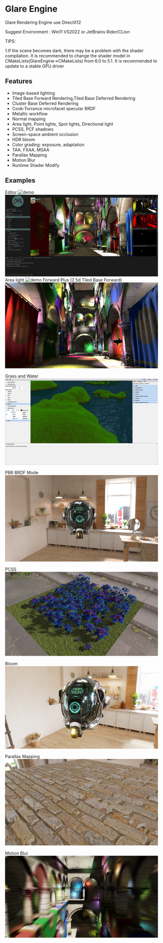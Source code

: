 # Glare Engine
Glare Rendering Engine  use DirectX12

Suggest Environment : Win11 VS2022 or JetBrains Rider/CLion

TIPS: 

1.If the scene becomes dark, there may be a problem with the shader compilation. It is recommended to change the shader model in CMakeLists(GlareEngine->CMakeLists) from 6.0 to 5.1. It is recommended to update to a stable GPU driver

## Features
- Image-based lighting
- Tiled Base Forward Rendering,Tiled Base Deferred Rendering 
- Cluster Base Deferred Rendering
- Cook-Torrance microfacet specular BRDF
- Metallic workflow
- Normal mapping
- Area light, Point lights, Spot lights, Directional light
- PCSS, PCF shadows
- Screen-space ambient occlusion
- HDR bloom
- Color grading: exposure, adaptation
- TAA, FXAA, MSAA
- Parallax Mapping
- Motion Blur
- Runtime Shader Modify


## Examples

Editor
![demo](ScreenShot/LightingVisual.png)
![demo](ScreenShot/Editor.jpg)
Area light
![demo](ScreenShot/AreaLightingVisual.png)
Forward Plus (2.5d Tiled Base Forward)
![demo](ScreenShot/ForwardPlus.jpg)

Grass and Water
![demo](ScreenShot/screenshot1.jpg)

PBR BRDF Mode
![demo](ScreenShot/DamagedHelmet.jpg)

PCSS
![demo](ScreenShot/screenshot8.jpg)

Bloom
![demo](ScreenShot/Bloom.jpg)

Parallax Mapping
![demo](ScreenShot/ParallaxMapping.jpg)

Motion Blur
![demo](ScreenShot/MotionBlur.jpg)
